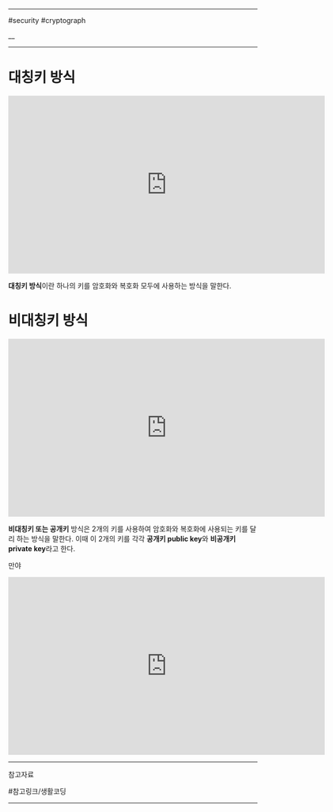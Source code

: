 
---

#security #cryptograph 

__

---

# 대칭키 방식

<iframe width="640" height="360" src="https://www.youtube.com/embed/0nPDwJPxOVQ" title="암호학1 - 3. 양방향 암호화 방식 -  대칭키 방식" frameborder="0" allow="accelerometer; autoplay; clipboard-write; encrypted-media; gyroscope; picture-in-picture; web-share" referrerpolicy="strict-origin-when-cross-origin" allowfullscreen></iframe>

**대칭키 방식**이란 하나의 키를 암호화와 복호화 모두에 사용하는 방식을 말한다.

# 비대칭키 방식

<iframe width="640" height="360" src="https://www.youtube.com/embed/MR4sCU82tgo" title="암호학1 - 4.1. 양방향 암호화 - 비대칭키(공개키 방식) - 기밀성을 위해서 사용하기" frameborder="0" allow="accelerometer; autoplay; clipboard-write; encrypted-media; gyroscope; picture-in-picture; web-share" referrerpolicy="strict-origin-when-cross-origin" allowfullscreen></iframe>

**비대칭키 또는 공개키** 방식은 2개의 키를 사용하여 암호화와 복호화에 사용되는 키를 달리 하는 방식을 말한다. 이때 이 2개의 키를 각각 **공개키 public key**와 **비공개키 private key**라고 한다.

만야

<iframe width="640" height="360" src="https://www.youtube.com/embed/O7SiDuTCysM" title="암호법1 - 4.2. 양방향 암호화 - 비대칭키(공개키) - 전자 서명하는 방법 (이벤트는 본문을 참고해주세요!)" frameborder="0" allow="accelerometer; autoplay; clipboard-write; encrypted-media; gyroscope; picture-in-picture; web-share" referrerpolicy="strict-origin-when-cross-origin" allowfullscreen></iframe>

---

참고자료

#참고링크/생활코딩 

---